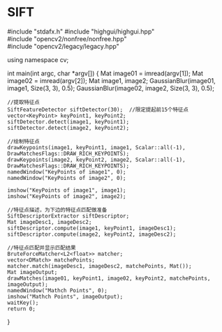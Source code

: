 # SIFT
#include "stdafx.h"
#include "highgui/highgui.hpp"  
#include "opencv2/nonfree/nonfree.hpp"  
#include "opencv2/legacy/legacy.hpp"  

using namespace cv;

int main(int argc, char *argv[])
{
	Mat image01 = imread(argv[1]);
	Mat image02 = imread(argv[2]);
	Mat image1, image2;
	GaussianBlur(image01, image1, Size(3, 3), 0.5);
	GaussianBlur(image02, image2, Size(3, 3), 0.5);

	//提取特征点  
	SiftFeatureDetector siftDetector(30);  //限定提起前15个特征点  
	vector<KeyPoint> keyPoint1, keyPoint2;
	siftDetector.detect(image1, keyPoint1);
	siftDetector.detect(image2, keyPoint2);

	//绘制特征点  
	drawKeypoints(image1, keyPoint1, image1, Scalar::all(-1), DrawMatchesFlags::DRAW_RICH_KEYPOINTS);
	drawKeypoints(image2, keyPoint2, image2, Scalar::all(-1), DrawMatchesFlags::DRAW_RICH_KEYPOINTS);
	namedWindow("KeyPoints of image1", 0);
	namedWindow("KeyPoints of image2", 0);

	imshow("KeyPoints of image1", image1);
	imshow("KeyPoints of image2", image2);

	//特征点描述，为下边的特征点匹配做准备  
	SiftDescriptorExtractor siftDescriptor;
	Mat imageDesc1, imageDesc2;
	siftDescriptor.compute(image1, keyPoint1, imageDesc1);
	siftDescriptor.compute(image2, keyPoint2, imageDesc2);

	//特征点匹配并显示匹配结果  
	BruteForceMatcher<L2<float>> matcher;
	vector<DMatch> matchePoints;
	matcher.match(imageDesc1, imageDesc2, matchePoints, Mat());
	Mat imageOutput;
	drawMatches(image01, keyPoint1, image02, keyPoint2, matchePoints, imageOutput);
	namedWindow("Mathch Points", 0);
	imshow("Mathch Points", imageOutput);
	waitKey();
	return 0;
}
